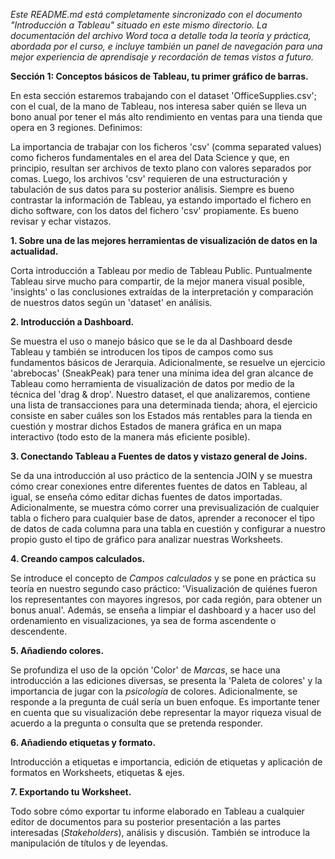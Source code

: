 _Este README.md está completamente sincronizado con el documento "Introducción a Tableau" situado en este mismo directorio. La documentación del archivo Word toca a detalle toda la teoría y práctica, abordada por el curso, e incluye también un panel de navegación para una mejor experiencia de aprendisaje y recordación de temas vistos a futuro._

**Sección 1: Conceptos básicos de Tableau, tu primer gráfico de barras.**

En esta sección estaremos trabajando con el dataset 'OfficeSupplies.csv'; con el cual, de la mano de Tableau, nos interesa saber quién se lleva un bono anual por tener el más alto rendimiento en ventas para una tienda que opera en 3 regiones. Definimos:

La importancia de trabajar con los ficheros 'csv' (comma separated values) como ficheros fundamentales en el area del Data Science y que, en principio, resultan ser archivos de texto plano con valores separados por comas. Luego, los archivos 'csv' requieren de una estructuración y tabulación de sus datos para su posterior análisis.
Siempre es bueno contrastar la información de Tableau, ya estando importado el fichero en dicho software, con los datos del fichero 'csv' propiamente. Es bueno revisar y echar vistazos.

**1.	Sobre una de las mejores herramientas de visualización de datos en la actualidad.**

Corta introducción a Tableau por medio de Tableau Public. Puntualmente Tableau sirve mucho para compartir, de la mejor manera visual posible, 'insights' o las conclusiones extraídas de la interpretación y comparación de nuestros datos según un 'dataset' en análisis. 

**2.	Introducción a Dashboard.**

Se muestra el uso o manejo básico que se le da al Dashboard desde Tableau y también se introducen los tipos de campos como sus fundamentos básicos de Jerarquia. Adicionalmente, se resuelve un ejercicio 'abrebocas' (SneakPeak) para tener una mínima idea del gran alcance de Tableau como herramienta de visualización de datos por medio de la técnica del 'drag & drop'. Nuestro dataset, el que analizaremos, contiene una lista de transacciones para una determinada tienda; ahora, el ejercicio consiste en saber cuáles son los Estados más rentables para la tienda en cuestión y mostrar dichos Estados de manera gráfica en un mapa interactivo (todo esto de la manera más eficiente posible). 

**3.	Conectando Tableau a Fuentes de datos y vistazo general de Joins.**

Se da una introducción al uso práctico de la sentencia JOIN y se muestra cómo crear conexiones entre diferentes fuentes de datos en Tableau, al igual, se enseña cómo editar dichas fuentes de datos importadas. Adicionalmente, se muestra cómo correr una previsualización de cualquier tabla o fichero para cualquier base de datos, aprender a reconocer el tipo de datos de cada columna para una tabla en cuestión y configurar a nuestro propio gusto el tipo de gráfico para analizar nuestras Worksheets.

**4.	Creando campos calculados.**

Se introduce el concepto de _Campos calculados_ y se pone en práctica su teoría en nuestro segundo caso práctico:
'Visualización de quiénes fueron los representantes con mayores ingresos, por cada región, para obtener un bonus anual'.
Además, se enseña a limpiar el dashboard y a hacer uso del ordenamiento en visualizaciones, ya sea de forma ascendente o descendente.

**5.	Añadiendo colores.**

Se profundiza el uso de la opción 'Color' de _Marcas_, se hace una introducción a las ediciones diversas, se presenta la 'Paleta de colores' y la importancia de jugar con la _psicología_ de colores. Adicionalmente, se responde a la pregunta de cuál sería un buen enfoque. Es importante tener en cuenta que su visualización debe representar la mayor riqueza visual de acuerdo a la pregunta o consulta que se pretenda responder.

**6.	Añadiendo etiquetas y formato.**

Introducción a etiquetas e importancia, edición de etiquetas y aplicación de formatos en Worksheets, etiquetas & ejes.

**7.	Exportando tu Worksheet.**

Todo sobre cómo exportar tu informe elaborado en Tableau a cualquier editor de documentos para su posterior presentación 
a las partes interesadas (_Stakeholders_), análisis y discusión. También se introduce la manipulación de títulos y de leyendas. 
